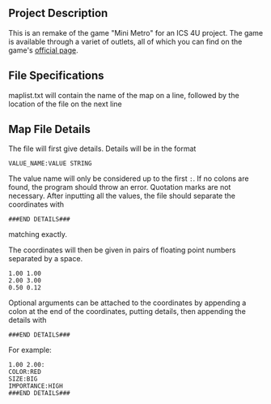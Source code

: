 ## Project Description
This is an remake of the game "Mini Metro" for an ICS 4U project.
The game is available through a variet of outlets, all of which you can find on the game's [official page](https://dinopoloclub.com/minimetro/).

## File Specifications
maplist.txt will contain the name of the map on a line, followed by the location of the file on the next line

## Map File Details

The file will first give details. Details will be in the format

    VALUE_NAME:VALUE STRING
The value name will only be considered up to the first `:`. If no colons are found, the program should throw an error. Quotation marks are not necessary.
After inputting all the values, the file should separate the coordinates with 

    ###END DETAILS###
matching exactly.

The coordinates will then be given in pairs of floating point numbers separated by a space.

    1.00 1.00
    2.00 3.00
    0.50 0.12

Optional arguments can be attached to the coordinates by appending a colon at the end of the coordinates, putting details, then appending the details with

    ###END DETAILS###

For example:

    1.00 2.00:
    COLOR:RED
    SIZE:BIG
    IMPORTANCE:HIGH
    ###END DETAILS###